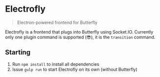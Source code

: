 # Electrofly

> Electron-powered frontend for Butterfly

Electrofly is a frontend that plugs into Butterfly using Socket.IO. Currently only one plugin command is supported (:sunglasses:), it is the `transition` command.

## Starting

 1. Run `npm install` to install all dependencies
 2. Issue `gulp run` to start Electrofly on its own (without Butterfly)
